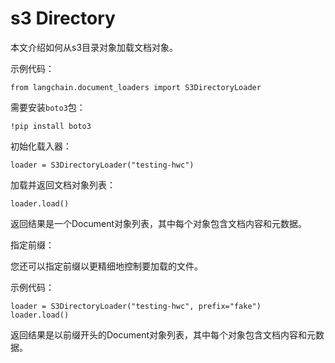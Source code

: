 s3 Directory
==========================================================

本文介绍如何从s3目录对象加载文档对象。

示例代码：

```
from langchain.document_loaders import S3DirectoryLoader
```

需要安装`boto3`包：

```
!pip install boto3
```

初始化载入器：

```
loader = S3DirectoryLoader("testing-hwc")
```

加载并返回文档对象列表：

```
loader.load()
```

返回结果是一个Document对象列表，其中每个对象包含文档内容和元数据。

指定前缀：

您还可以指定前缀以更精细地控制要加载的文件。

示例代码：

```
loader = S3DirectoryLoader("testing-hwc", prefix="fake")
loader.load()
```

返回结果是以前缀开头的Document对象列表，其中每个对象包含文档内容和元数据。